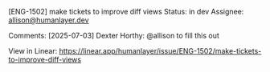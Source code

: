 
[ENG-1502] make tickets to improve diff views
Status: in dev
Assignee: allison@humanlayer.dev

Comments:
[2025-07-03] Dexter Horthy:
@allison to fill this out


View in Linear: https://linear.app/humanlayer/issue/ENG-1502/make-tickets-to-improve-diff-views
